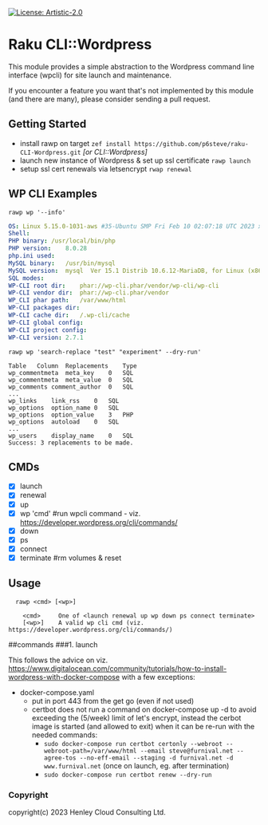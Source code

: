 [![License: Artistic-2.0](https://img.shields.io/badge/License-Artistic%202.0-0298c3.svg)](https://opensource.org/licenses/Artistic-2.0)

# Raku CLI::Wordpress

This module provides a simple abstraction to the Wordpress command line interface (wpcli) for site launch and maintenance.

If you encounter a feature you want that's not implemented by this module (and there are many), please consider sending a pull request.

## Getting Started
- install rawp on target
```zef install https://github.com/p6steve/raku-CLI-Wordpress.git``` _[or CLI::Wordpress]_
- launch new instance of Wordpress & set up ssl certificate
```rawp launch```
- setup ssl cert renewals via letsencrypt
```rwap renewal```

## WP CLI Examples

```rawp wp '--info'```

```yaml
OS:	Linux 5.15.0-1031-aws #35-Ubuntu SMP Fri Feb 10 02:07:18 UTC 2023 x86_64
Shell:	
PHP binary:	/usr/local/bin/php
PHP version:	8.0.28
php.ini used:	
MySQL binary:	/usr/bin/mysql
MySQL version:	mysql  Ver 15.1 Distrib 10.6.12-MariaDB, for Linux (x86_64) using readline 5.1
SQL modes:	
WP-CLI root dir:	phar://wp-cli.phar/vendor/wp-cli/wp-cli
WP-CLI vendor dir:	phar://wp-cli.phar/vendor
WP_CLI phar path:	/var/www/html
WP-CLI packages dir:	
WP-CLI cache dir:	/.wp-cli/cache
WP-CLI global config:	
WP-CLI project config:	
WP-CLI version:	2.7.1
```

```rawp wp 'search-replace "test" "experiment" --dry-run'```

```text
Table	Column	Replacements	Type
wp_commentmeta	meta_key	0	SQL
wp_commentmeta	meta_value	0	SQL
wp_comments	comment_author	0	SQL
...
wp_links	link_rss	0	SQL
wp_options	option_name	0	SQL
wp_options	option_value	3	PHP
wp_options	autoload	0	SQL
...
wp_users	display_name	0	SQL
Success: 3 replacements to be made.
```

## CMDs
- [x] launch
- [x] renewal
- [x] up
- [x] wp 'cmd'    #run wpcli command - viz. https://developer.wordpress.org/cli/commands/
- [x] down
- [x] ps
- [x] connect
- [x] terminate   #rm volumes & reset

## Usage
```
  rawp <cmd> [<wp>]
  
    <cmd>     One of <launch renewal up wp down ps connect terminate>
    [<wp>]    A valid wp cli cmd (viz. https://developer.wordpress.org/cli/commands/)
```

##commands
###1. launch

This follows the advice on viz. https://www.digitalocean.com/community/tutorials/how-to-install-wordpress-with-docker-compose with a few exceptions:
- docker-compose.yaml
  - put in port 443 from the get go (even if not used)
  - certbot does not run a command on docker-compose up -d to avoid exceeding the (5/week) limit of let's encrypt, instead the cerbot image is started (and allowed to exit) when it can be re-run with the needed commands:
     - ```sudo docker-compose run certbot certonly --webroot --webroot-path=/var/www/html --email steve@furnival.net --agree-tos --no-eff-email --staging -d furnival.net -d www.furnival.net``` (once on launch, eg. after termination)
     - ```sudo docker-compose run certbot renew --dry-run```




### Copyright
copyright(c) 2023 Henley Cloud Consulting Ltd.

